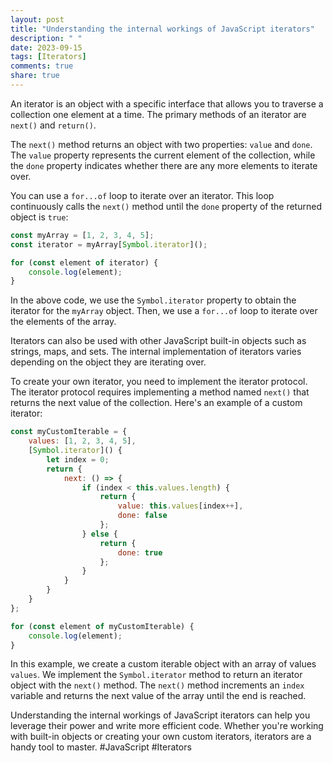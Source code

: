 ```yaml
---
layout: post
title: "Understanding the internal workings of JavaScript iterators"
description: " "
date: 2023-09-15
tags: [Iterators]
comments: true
share: true
---
```


An iterator is an object with a specific interface that allows you to traverse a collection one element at a time. The primary methods of an iterator are `next()` and `return()`. 

The `next()` method returns an object with two properties: `value` and `done`. The `value` property represents the current element of the collection, while the `done` property indicates whether there are any more elements to iterate over.

You can use a `for...of` loop to iterate over an iterator. This loop continuously calls the `next()` method until the `done` property of the returned object is `true`:

```javascript
const myArray = [1, 2, 3, 4, 5];
const iterator = myArray[Symbol.iterator]();

for (const element of iterator) {
    console.log(element);
}
```

In the above code, we use the `Symbol.iterator` property to obtain the iterator for the `myArray` object. Then, we use a `for...of` loop to iterate over the elements of the array.

Iterators can also be used with other JavaScript built-in objects such as strings, maps, and sets. The internal implementation of iterators varies depending on the object they are iterating over.

To create your own iterator, you need to implement the iterator protocol. The iterator protocol requires implementing a method named `next()` that returns the next value of the collection. Here's an example of a custom iterator:

```javascript
const myCustomIterable = {
    values: [1, 2, 3, 4, 5],
    [Symbol.iterator]() {
        let index = 0;
        return {
            next: () => {
                if (index < this.values.length) {
                    return {
                        value: this.values[index++],
                        done: false
                    };
                } else {
                    return {
                        done: true
                    };
                }
            }
        }
    }
};

for (const element of myCustomIterable) {
    console.log(element);
}
```

In this example, we create a custom iterable object with an array of values `values`. We implement the `Symbol.iterator` method to return an iterator object with the `next()` method. The `next()` method increments an `index` variable and returns the next value of the array until the end is reached.

Understanding the internal workings of JavaScript iterators can help you leverage their power and write more efficient code. Whether you're working with built-in objects or creating your own custom iterators, iterators are a handy tool to master. #JavaScript #Iterators